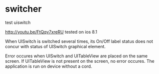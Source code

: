 # switcher
test uiswitch

http://youtu.be/FtQqv7xreRU
tested on ios 8.1

When UISwitch is switched several times, its On/Off label status does not concur with status of UISwitch graphical element.
 
Error occures when UISwitch and UITableView are placed on the same screen. If UITableView is not present on the screen, no error occures. The application is run on device without a cord.
 
